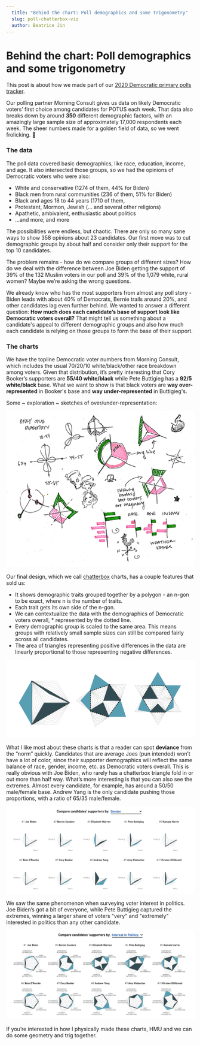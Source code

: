```yaml
---
  title: "Behind the chart: Poll demographics and some trigonometry"
  slug: poll-chatterbox-viz
  author: Beatrice Jin
---
```


# Behind the chart: Poll demographics and some trigonometry

This post is about how we made part of our [2020 Democratic primary polls tracker](https://www.politico.com/2020-election/democratic-presidential-candidates/polls/).

Our polling partner Morning Consult gives us data on likely Democratic voters’ first choice among candidates for POTUS each week. That data also breaks down by around **350** different demographic factors, with an amazingly large sample size of approximately 17,000 respondents each week. The sheer numbers made for a golden field of data, so we went frolicking. 🌱

### The data

The poll data covered basic demographics, like race, education, income, and age. It also intersected those groups, so we had the opinions of Democratic voters who were also:

* White and conservative (1274 of them, 44% for Biden)
* Black men from rural communities (236 of them, 51% for Biden)
* Black and ages 18 to 44 years (1710 of them,
* Protestant, Mormon, Jewish (... and several other religions)
* Apathetic, ambivalent, enthusiastic about politics
* ...and more, and more

The possibilities were endless, but chaotic. There are only so many sane ways to show 358 opinions about 23 candidates. Our first move was to cut demographic groups by about half and consider only their support for the top 10 candidates.

The problem remains - how do we compare groups of different sizes? How do we deal with the difference between Joe Biden getting the support of 39% of the 132 Muslim voters in our poll and 39% of the 1,079 white, rural women? Maybe we’re asking the wrong questions.

We already know who has the most supporters from almost any poll story - Biden leads with about 40% of Democrats, Bernie trails around 20%, and other candidates lag even further behind. We wanted to answer a different question: **How much does each candidate’s base of support look like Democratic voters overall?** That might tell us something about a candidate's appeal to different demographic groups and also how much each candidate is relying on those groups to form the base of their support.


### The charts

We have the topline Democratic voter numbers from Morning Consult, which includes the usual 70/20/10 white/black/other race breakdown among voters. Given that distribution, it’s pretty interesting that Cory Booker’s supporters are **55/40 white/black** while Pete Buttigieg has a **92/5 white/black** base. What we want to show is that black voters are **way over-represented** in Booker's base and **way under-represented** in Buttigieg's.

Some ~ exploration ~ sketches of over/under-representation:

![Sketches of various chart types](/statics/images/2019-06-28/sketches.jpg)

Our final design, which we call [chatterbox](https://en.wikipedia.org/wiki/Paper_fortune_teller) charts, has a couple features that sold us:
* It shows demographic traits grouped together by a polygon - an n-gon to be exact, where n is the number of traits.
* Each trait gets its own side of the n-gon.
* We can contextualize the data with the demographics of Democratic voters overall, * represented by the dotted line.
* Every demographic group is scaled to the same area. This means groups with relatively small sample sizes can still be compared fairly across all candidates.
* The area of triangles representing positive differences in the data are linearly proportional to those representing negative differences.

![Examples of our final chatterbox charts](/statics/images/2019-06-28/final.png)

What I like most about these charts is that a reader can spot **deviance** from the “norm” quickly. Candidates that are average Joes (pun intended) won’t have a lot of color, since their supporter demographics will reflect the same balance of race, gender, income, etc. as Democratic voters overall. This is really obvious with Joe Biden, who rarely has a chatterbox triangle fold in or out more than half way. What’s more interesting is that you can also see the extremes. Almost every candidate, for example, has around a 50/50 male/female base. Andrew Yang is the only candidate pushing those proportions, with a ratio of 65/35 male/female.

![Candidate over- and under- performance by gender](/statics/images/2019-06-28/example1.png)

We saw the same phenomenon when surveying voter interest in politics. Joe Biden’s got a bit of everyone, while Pete Buttigieg captured the extremes, winning a larger share of voters "very" and "extremely" interested in politics than any other candidate.

![Candidate over- and under- performance by interest in politics](/statics/images/2019-06-28/example2.png)

If you’re interested in how I physically made these charts, HMU and we can do some geometry and trig together.
